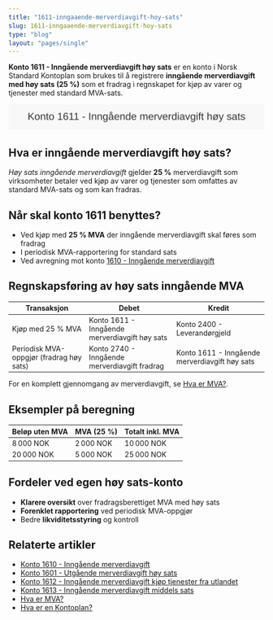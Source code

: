 ```yaml
---
title: "1611-inngaaende-merverdiavgift-hoy-sats"
slug: 1611-inngaaende-merverdiavgift-hoy-sats
type: "blog"
layout: "pages/single"
---
```


**Konto 1611 - Inngående merverdiavgift høy sats** er en konto i Norsk Standard Kontoplan som brukes til å registrere **inngående merverdiavgift med høy sats (25 %)** som et fradrag i regnskapet for kjøp av varer og tjenester med standard MVA-sats.

![Illustrasjon av konto 1611 Inngående merverdiavgift høy sats](1611-inngaaende-merverdiavgift-hoy-sats-image.svg)

## Hva er inngående merverdiavgift høy sats?

*Høy sats inngående merverdiavgift* gjelder **25 %** merverdiavgift som virksomheter betaler ved kjøp av varer og tjenester som omfattes av standard MVA-sats og som kan fradras.

## Når skal konto 1611 benyttes?

* Ved kjøp med **25 % MVA** der inngående merverdiavgift skal føres som fradrag
* I periodisk MVA-rapportering for standard sats
* Ved avregning mot konto [1610 - Inngående merverdiavgift](/blogs/kontoplan/1610-inngaaende-merverdiavgift "Konto 1610 - Inngående merverdiavgift")

## Regnskapsføring av høy sats inngående MVA

| Transaksjon                              | Debet                                           | Kredit                                        |
|------------------------------------------|-------------------------------------------------|-----------------------------------------------|
| Kjøp med 25 % MVA                        | Konto 1611 - Inngående merverdiavgift høy sats   | Konto 2400 - Leverandørgjeld                  |
| Periodisk MVA-oppgjør (fradrag høy sats) | Konto 2740 - Inngående merverdiavgift fradrag   | Konto 1611 - Inngående merverdiavgift høy sats |

For en komplett gjennomgang av merverdiavgift, se [Hva er MVA?](/blogs/regnskap/hva-er-moms-mva "Hva er MVA? MVA-regnskapsføring og merverdiavgift").

## Eksempler på beregning

| Beløp uten MVA | MVA (25 %) | Totalt inkl. MVA |
|---------------|------------|------------------|
| 8 000 NOK     | 2 000 NOK  | 10 000 NOK       |
| 20 000 NOK    | 5 000 NOK  | 25 000 NOK       |

## Fordeler ved egen høy sats-konto

* **Klarere oversikt** over fradragsberettiget MVA med høy sats
* **Forenklet rapportering** ved periodisk MVA-oppgjør
* Bedre **likviditetsstyring** og kontroll

## Relaterte artikler

* [Konto 1610 - Inngående merverdiavgift](/blogs/kontoplan/1610-inngaaende-merverdiavgift "Konto 1610 - Inngående merverdiavgift")
* [Konto 1601 - Utgående merverdiavgift høy sats](/blogs/kontoplan/1601-utgaende-merverdiavgift-hoy-sats "Konto 1601 - Utgående merverdiavgift høy sats")
* [Konto 1612 - Inngående merverdiavgift kjøp tjenester fra utlandet](/blogs/kontoplan/1612-inngaaende-merverdiavgift-kjop-tjen-fra-utlandet "Konto 1612 - Inngående merverdiavgift kjøp tjenester fra utlandet")
* [Konto 1613 - Inngående merverdiavgift middels sats](/blogs/kontoplan/1613-inngaaende-merverdiavgift-middels-sats "Konto 1613 - Inngående merverdiavgift middels sats")
* [Hva er MVA?](/blogs/regnskap/hva-er-moms-mva "Hva er MVA? MVA-regnskapsføring og merverdiavgift")
* [Hva er en Kontoplan?](/blogs/regnskap/hva-er-kontoplan "Hva er en Kontoplan? Komplett Guide til Kontoplaner i Norsk Regnskap")
